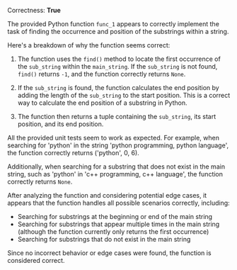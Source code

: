 Correctness: **True**

The provided Python function `func_1` appears to correctly implement the task of finding the occurrence and position of the substrings within a string. 

Here's a breakdown of why the function seems correct:

1. The function uses the `find()` method to locate the first occurrence of the `sub_string` within the `main_string`. If the `sub_string` is not found, `find()` returns `-1`, and the function correctly returns `None`.

2. If the `sub_string` is found, the function calculates the end position by adding the length of the `sub_string` to the start position. This is a correct way to calculate the end position of a substring in Python.

3. The function then returns a tuple containing the `sub_string`, its start position, and its end position.

All the provided unit tests seem to work as expected. For example, when searching for 'python' in the string 'python programming, python language', the function correctly returns ('python', 0, 6). 

Additionally, when searching for a substring that does not exist in the main string, such as 'python' in 'c++ programming, c++ language', the function correctly returns `None`.

After analyzing the function and considering potential edge cases, it appears that the function handles all possible scenarios correctly, including:

- Searching for substrings at the beginning or end of the main string
- Searching for substrings that appear multiple times in the main string (although the function currently only returns the first occurrence)
- Searching for substrings that do not exist in the main string

Since no incorrect behavior or edge cases were found, the function is considered correct.
